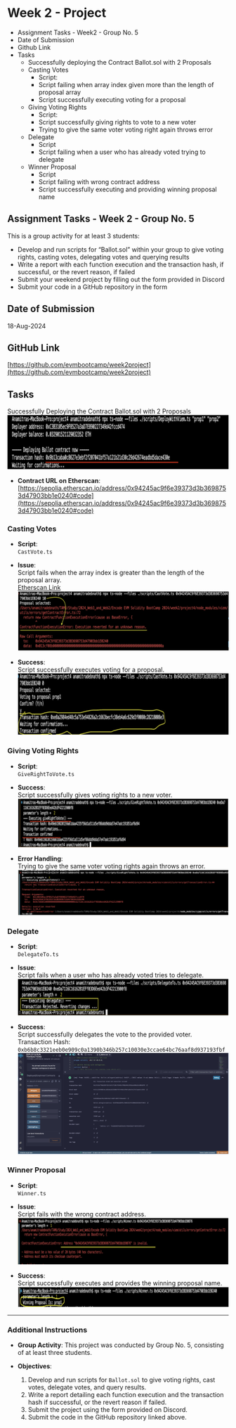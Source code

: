 # Week 2 - Project

- Assignment Tasks - Week2 - Group No. 5	
- Date of Submission	
- Github Link	
- Tasks	
  - Successfully deploying the Contract Ballot.sol with 2 Proposals	
  - Casting Votes	
    - Script:	
    - Script failing when array index given more than the length of proposal array	
    - Script successfully executing voting for a proposal	
  - Giving Voting Rights	
    - Script:	
    - Script successfully giving rights to vote to a new voter	
    - Trying to give the same voter voting right again throws error	
  - Delegate
    - Script	
    - Script failing when a user who has already voted trying to delegate	
  - Winner Proposal	
    - Script	
    - Script failing with wrong contract address	
    - Script successfully executing and providing winning proposal name	

## Assignment Tasks - Week 2 - Group No. 5
This is a group activity for at least 3 students:
- Develop and run scripts for “Ballot.sol” within your group to give voting rights, casting votes, delegating votes and querying results
- Write a report with each function execution and the transaction hash, if successful, or the revert reason, if failed
- Submit your weekend project by filling out the form provided in Discord
- Submit your code in a GitHub repository in the form

## Date of Submission
18-Aug-2024

## GitHub Link
[https://github.com/evmbootcamp/week2project](https://github.com/evmbootcamp/week2project)

## Tasks

Successfully Deploying the Contract Ballot.sol with 2 Proposals
![Project Screenshot](./utilities/1.png)

- **Contract URL on Etherscan**:  
  [https://sepolia.etherscan.io/address/0x94245ac9f6e39373d3b3698753d47903bb1e0240#code](https://sepolia.etherscan.io/address/0x94245ac9f6e39373d3b3698753d47903bb1e0240#code)

### Casting Votes

- **Script**:  
  `CastVote.ts`

- **Issue**:  
  Script fails when the array index is greater than the length of the proposal array.  
  [Etherscan Link](https://sepolia.etherscan.io/address/0x94245ac9f6e39373d3b3698753d47903bb1e0240#code)
  ![Project Screenshot](./utilities/2.png)

- **Success**:  
  Script successfully executes voting for a proposal.
  ![Project Screenshot](./utilities/3.png)

### Giving Voting Rights

- **Script**:  
  `GiveRightToVote.ts`

- **Success**:  
  Script successfully gives voting rights to a new voter.
  ![Project Screenshot](./utilities/4.png)

- **Error Handling**:  
  Trying to give the same voter voting rights again throws an error.
  ![Project Screenshot](./utilities/5.png)

### Delegate

- **Script**:  
  `DelegateTo.ts`

- **Issue**:  
  Script fails when a user who has already voted tries to delegate.
  ![Project Screenshot](./utilities/6.png)

- **Success**:  
  Script successfully delegates the vote to the provided voter.  
  Transaction Hash: `0xb6b8c3321eeb0e909c0a1390b346b257c10030e3ccae64bc76aaf8d937193fbf`
  ![Project Screenshot](./utilities/7.png)

### Winner Proposal

- **Script**:  
  `Winner.ts`

- **Issue**:  
  Script fails with the wrong contract address.
  ![Project Screenshot](./utilities/8.png)

- **Success**:  
  Script successfully executes and provides the winning proposal name.
  ![Project Screenshot](./utilities/9.png)

---

### Additional Instructions

- **Group Activity**: This project was conducted by Group No. 5, consisting of at least three students.

- **Objectives**:
  1. Develop and run scripts for `Ballot.sol` to give voting rights, cast votes, delegate votes, and query results.
  2. Write a report detailing each function execution and the transaction hash if successful, or the revert reason if failed.
  3. Submit the project using the form provided on Discord.
  4. Submit the code in the GitHub repository linked above.
